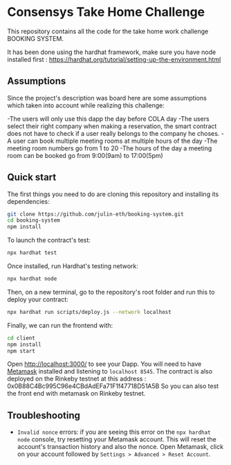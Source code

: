 # Consensys Take Home Challenge

This repository contains all the code for the take home work challenge BOOKING SYSTEM.

It has been done using the hardhat framework, make sure you have node installed first : https://hardhat.org/tutorial/setting-up-the-environment.html

## Assumptions

Since the project's description was board here are some assumptions which taken into account while realizing this challenge:

-The users will only use this dapp the day before COLA day
-The users select their right company when making a reservation, the smart contract does not have to check if a user really belongs to the company he choses.
-A user can book multiple meeting rooms at multiple hours of the day
-The meeting room numbers go from 1 to 20
-The hours of the day a meeting room can be booked go from 9:00(9am) to 17:00(5pm)

## Quick start

The first things you need to do are cloning this repository and installing its
dependencies:

```sh
git clone https://github.com/julin-eth/booking-system.git
cd booking-system
npm install
```

To launch the contract's test:

```sh
npx hardhat test
```

Once installed, run Hardhat's testing network:

```sh
npx hardhat node
```

Then, on a new terminal, go to the repository's root folder and run this to
deploy your contract:

```sh
npx hardhat run scripts/deploy.js --network localhost
```

Finally, we can run the frontend with:

```sh
cd client
npm install
npm start
```

Open [http://localhost:3000/](http://localhost:3000/) to see your Dapp. You will
need to have [Metamask](https://metamask.io) installed and listening to
`localhost 8545`.
The contract is also deployed on the Rinkeby testnet at this address : 0x0B88C4Bc995C96e4CBdAdEFa71F1f47718D51A5B
So you can also test the front end with metamask on Rinkeby testnet.

## Troubleshooting

- `Invalid nonce` errors: if you are seeing this error on the `npx hardhat node`
  console, try resetting your Metamask account. This will reset the account's
  transaction history and also the nonce. Open Metamask, click on your account
  followed by `Settings > Advanced > Reset Account`.
